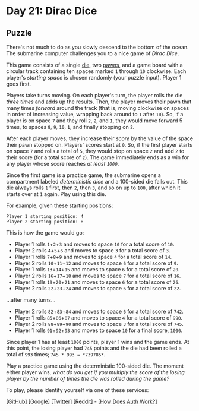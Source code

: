 # Day 21: Dirac Dice

## Puzzle

There's not much to do as you slowly descend to the bottom of the ocean. The submarine computer challenges you to a nice game of *Dirac Dice*.


This game consists of a single [die](https://en.wikipedia.org/wiki/Dice), two [pawns](https://en.wikipedia.org/wiki/Glossary_of_board_games#piece), and a game board with a circular track containing ten spaces marked `1` through `10` clockwise. Each player's *starting space* is chosen randomly (your puzzle input). Player 1 goes first.


Players take turns moving. On each player's turn, the player rolls the die *three times* and adds up the results. Then, the player moves their pawn that many times *forward* around the track (that is, moving clockwise on spaces in order of increasing value, wrapping back around to `1` after `10`). So, if a player is on space `7` and they roll `2`, `2`, and `1`, they would move forward 5 times, to spaces `8`, `9`, `10`, `1`, and finally stopping on `2`.


After each player moves, they increase their *score* by the value of the space their pawn stopped on. Players' scores start at `0`. So, if the first player starts on space `7` and rolls a total of `5`, they would stop on space `2` and add `2` to their score (for a total score of `2`). The game immediately ends as a win for any player whose score reaches *at least `1000`*.


Since the first game is a practice game, the submarine opens a compartment labeled *deterministic dice* and a 100-sided die falls out. This die always rolls `1` first, then `2`, then `3`, and so on up to `100`, after which it starts over at `1` again. Play using this die.


For example, given these starting positions:



```
Player 1 starting position: 4
Player 2 starting position: 8

```

This is how the game would go:


* Player 1 rolls `1`+`2`+`3` and moves to space `10` for a total score of `10`.
* Player 2 rolls `4`+`5`+`6` and moves to space `3` for a total score of `3`.
* Player 1 rolls `7`+`8`+`9` and moves to space `4` for a total score of `14`.
* Player 2 rolls `10`+`11`+`12` and moves to space `6` for a total score of `9`.
* Player 1 rolls `13`+`14`+`15` and moves to space `6` for a total score of `20`.
* Player 2 rolls `16`+`17`+`18` and moves to space `7` for a total score of `16`.
* Player 1 rolls `19`+`20`+`21` and moves to space `6` for a total score of `26`.
* Player 2 rolls `22`+`23`+`24` and moves to space `6` for a total score of `22`.


...after many turns...


* Player 2 rolls `82`+`83`+`84` and moves to space `6` for a total score of `742`.
* Player 1 rolls `85`+`86`+`87` and moves to space `4` for a total score of `990`.
* Player 2 rolls `88`+`89`+`90` and moves to space `3` for a total score of `745`.
* Player 1 rolls `91`+`92`+`93` and moves to space `10` for a final score, `1000`.


Since player 1 has at least `1000` points, player 1 wins and the game ends. At this point, the losing player had `745` points and the die had been rolled a total of `993` times; `745 * 993 = *739785*`.


Play a practice game using the deterministic 100-sided die. The moment either player wins, *what do you get if you multiply the score of the losing player by the number of times the die was rolled during the game?*



To play, please identify yourself via one of these services:


[[GitHub]](/auth/github) [[Google]](/auth/google) [[Twitter]](/auth/twitter) [[Reddit]](/auth/reddit) - [[How Does Auth Work?]](/about#faq_auth)
